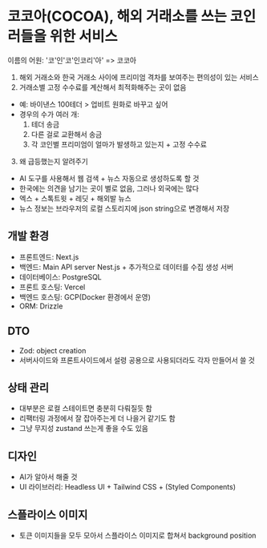 # 코코아(COCOA), 해외 거래소를 쓰는 코인러들을 위한 서비스

이름의 어원: '코'인'코'인코리'아' => 코코아

1. 해외 거래소와 한국 거래소 사이에 프리미엄 격차를 보여주는 편의성이 있는 서비스
2. 거래소별 고정 수수료를 계산해서 최적화해주는 곳이 없음
  - 예: 바이낸스 100테더 > 업비트 원화로 바꾸고 싶어
  - 경우의 수가 여러 개: 
    1) 테더 송금
    2) 다른 걸로 교환해서 송금
    3) 각 코인별 프리미엄이 얼마가 발생하고 있는지 + 고정 수수료
3. 왜 급등했는지 알려주기
  - AI 도구를 사용해서 웹 검색 + 뉴스 자동으로 생성하도록 할 것
  - 한국에는 의견을 남기는 곳이 별로 없음, 그러나 외국에는 많다
  - 엑스 + 스톡트윗 + 레딧 + 해외발 뉴스
  - 뉴스 정보는 브라우저의 로컬 스토리지에 json string으로 변경해서 저장

## 개발 환경
  - 프론트엔드: Next.js
  - 백엔드: Main API server Nest.js + 추가적으로 데이터를 수집 생성 서버
  - 데이터베이스: PostgreSQL
  - 프론트 호스팅: Vercel
  - 백엔드 호스팅: GCP(Docker 환경에서 운영)
  - ORM: Drizzle

## DTO
  - Zod: object creation
  - 서버사이드와 프론트사이드에서 설령 공용으로 사용되더라도 각자 만들어서 쓸 것

## 상태 관리
  - 대부분은 로컬 스테이트면 충분히 다뤄질듯 함
  - 리팩터링 과정에서 잘 잡아주는게 더 나을거 같기도 함
  - 그냥 무지성 zustand 쓰는게 좋을 수도 있음

## 디자인
  - AI가 알아서 해줄 것
  - UI 라이브러리: Headless UI + Tailwind CSS + (Styled Components)

## 스플라이스 이미지
  - 토큰 이미지들을 모두 모아서 스플라이스 이미지로 합쳐서 background position